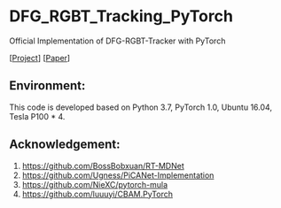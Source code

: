 # DFG_RGBT_Tracking_PyTorch
Official Implementation of DFG-RGBT-Tracker with PyTorch 

[[Project]()]   [[Paper]()]  

## Environment: 
This code is developed based on Python 3.7, PyTorch 1.0, Ubuntu 16.04, Tesla P100 * 4. 


## Acknowledgement: 
1. https://github.com/BossBobxuan/RT-MDNet 
2. https://github.com/Ugness/PiCANet-Implementation 
3. https://github.com/NieXC/pytorch-mula 
4. https://github.com/luuuyi/CBAM.PyTorch 

